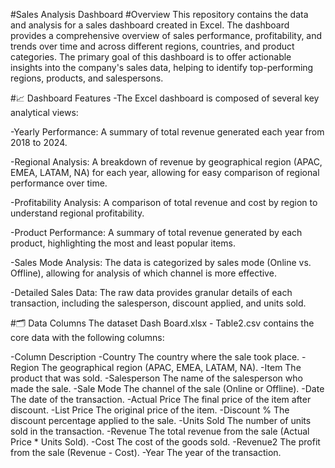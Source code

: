 #Sales Analysis Dashboard
#Overview
This repository contains the data and analysis for a sales dashboard created in Excel. The dashboard provides a comprehensive overview of sales performance, profitability, and trends over time and across different regions, countries, and product categories. The primary goal of this dashboard is to offer actionable insights into the company's sales data, helping to identify top-performing regions, products, and salespersons.

#📈 Dashboard Features
-The Excel dashboard is composed of several key analytical views:

-Yearly Performance: A summary of total revenue generated each year from 2018 to 2024.

-Regional Analysis: A breakdown of revenue by geographical region (APAC, EMEA, LATAM, NA) for each year, allowing for easy comparison of regional performance over time.

-Profitability Analysis: A comparison of total revenue and cost by region to understand regional profitability.

-Product Performance: A summary of total revenue generated by each product, highlighting the most and least popular items.

-Sales Mode Analysis: The data is categorized by sales mode (Online vs. Offline), allowing for analysis of which channel is more effective.

-Detailed Sales Data: The raw data provides granular details of each transaction, including the salesperson, discount applied, and units sold.

#🗂️ Data Columns
The dataset Dash Board.xlsx - Table2.csv contains the core data with the following columns:

-Column	Description
-Country	The country where the sale took place.
-Region	The geographical region (APAC, EMEA, LATAM, NA).
-Item	The product that was sold.
-Salesperson	The name of the salesperson who made the sale.
-Sale Mode	The channel of the sale (Online or Offline).
-Date	The date of the transaction.
-Actual Price	The final price of the item after discount.
-List Price	The original price of the item.
-Discount %	The discount percentage applied to the sale.
-Units Sold	The number of units sold in the transaction.
-Revenue	The total revenue from the sale (Actual Price * Units Sold).
-Cost	The cost of the goods sold.
-Revenue2	The profit from the sale (Revenue - Cost).
-Year	The year of the transaction.

